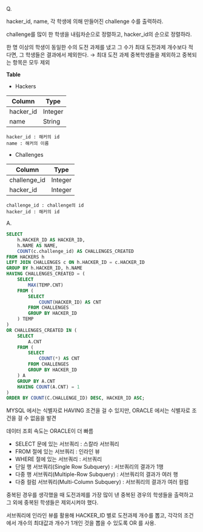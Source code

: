 Q.

hacker_id, name, 각 학생에 의해 만들어진 challenge 수를 출력하라.

challenge를 많이 한 학생을 내림차순으로 정렬하고, hacker_id의 순으로 정렬하라.

한 명 이상의 학생이 동일한 수의 도전 과제를 냈고 그 수가 최대 도전과제 개수보다 적다면, 그 학생들은 결과에서 제외한다. → 최대 도전 과제 중복학생들을 제외하고 중복되는 항목은 모두 제외

<strong>Table</strong>

- Hackers

|Column|Type|
|--------|------|
|hacker_id|Integer|
|name|String|

    hacker_id : 해커의 id
    name : 해커의 이름

- Challenges

|Column|Type|
|---------|-------|
|challenge_id|Integer|
|hacker_id|Integer|

    challenge_id : challenge의 id
    hacker_id : 해커의 id


A.

```SQL
SELECT 
    h.HACKER_ID AS HACKER_ID,
    h.NAME AS NAME,
    COUNT(c.challenge_id) AS CHALLENGES_CREATED
FROM HACKERS h
LEFT JOIN CHALLENGES c ON h.HACKER_ID = c.HACKER_ID
GROUP BY h.HACKER_ID, h.NAME
HAVING CHALLENGES_CREATED = (
    SELECT 
        MAX(TEMP.CNT) 
    FROM (
        SELECT 
            COUNT(HACKER_ID) AS CNT 
        FROM CHALLENGES 
        GROUP BY HACKER_ID
    ) TEMP
)
OR CHALLENGES_CREATED IN (
    SELECT
        A.CNT
    FROM (
        SELECT
            COUNT(*) AS CNT
        FROM CHALLENGES
        GROUP BY HACKER_ID
    ) A
    GROUP BY A.CNT
    HAVING COUNT(A.CNT) = 1
)
ORDER BY COUNT(C.CHALLENGE_ID) DESC, HACKER_ID ASC;
```

MYSQL 에서는 식별자로 HAVING 조건을 걸 수 있지만, ORACLE 에서는 식별자로 조건을 걸 수 없음을 발견

데이터 조회 속도는 ORACLE이 더 빠름

- SELECT 문에 있는 서브쿼리 : 스칼라 서브쿼리
- FROM 절에 있는 서브쿼리 : 인라인 뷰
- WHERE 절에 있는 서브쿼리 : 서브쿼리
- 단일 행 서브쿼리(Single Row Subquery) : 서브쿼리의 결과가 1행
- 다중 행 서브쿼리(Multiple-Row Subquery) : 서브쿼리의 결과가 여러 행
- 다중 컬럼 서브쿼리(Multi-Column Subquery) : 서브쿼리의 결과가 여러 컬럼

중복된 경우를 생각했을 때 도전과제를 가장 많이 낸 중복된 경우의 학생들을 출력하고 그 외에 중복된 학생들은 제외시켜야 했다.

서브쿼리에 인라인 뷰를 활용해 HACKER_ID 별로 도전과제 개수를 뽑고, 각각의 조건에서 개수의 최대값과 개수가 1개인 것을 뽑을 수 있도록 OR 를 사용.

